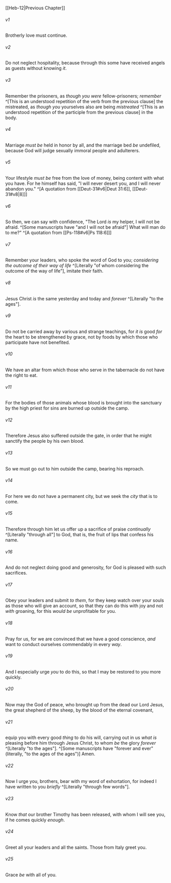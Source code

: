 ﻿---
aliases:
  - Hebrews 13
---

[[Heb-12|Previous Chapter]]

###### v1
Brotherly love must continue.

###### v2
Do not neglect hospitality, because through this some have received angels as guests without knowing _it_.

###### v3
Remember the prisoners, as _though you were_ fellow-prisoners; _remember_ ^[This is an understood repetition of the verb from the previous clause] the mistreated, as _though_ _you_ yourselves also are being _mistreated_ ^[This is an understood repetition of the participle from the previous clause] in the body.

###### v4
Marriage _must be_ held in honor by all, and the marriage bed _be_ undefiled, because God will judge sexually immoral people and adulterers.

###### v5
Your lifestyle _must be_ free from the love of money, being content with what you have. For he himself has said, "I will never desert you, and I will never abandon you." ^[A quotation from [[Deut-31#v6|Deut 31:6]], [[Deut-31#v8|8]]]

###### v6
So then, we can say with confidence,
"The Lord _is_ my helper, I will not be afraid. ^[Some manuscripts have "and I will not be afraid"]
What will man do to me?" ^[A quotation from [[Ps-118#v6|Ps 118:6]]]

###### v7
Remember your leaders, who spoke the word of God to you; _considering the outcome of their way of life_ ^[Literally "of whom considering the outcome of the way of life"], imitate their faith.

###### v8
Jesus Christ _is_ the same yesterday and today and _forever_ ^[Literally "to the ages"].

###### v9
Do not be carried away by various and strange teachings, for _it is_ good _for_ the heart to be strengthened by grace, not by foods by which those who participate have not benefited.

###### v10
We have an altar from which those who serve in the tabernacle do not have the right to eat.

###### v11
For the bodies of those animals whose blood is brought into the sanctuary by the high priest for sins are burned up outside the camp.

###### v12
Therefore Jesus also suffered outside the gate, in order that he might sanctify the people by his own blood.

###### v13
So we must go out to him outside the camp, bearing his reproach.

###### v14
For here we do not have a permanent city, but we seek the _city_ that is to come.

###### v15
Therefore through him let us offer up a sacrifice of praise _continually_ ^[Literally "through all"] to God, that is, the fruit of lips that confess his name.

###### v16
And do not neglect doing good and generosity, for God is pleased with such sacrifices.

###### v17
Obey your leaders and submit _to them_, for they keep watch over your souls as those who will give an account, so that they can do this with joy and not _with_ groaning, for this _would be_ unprofitable for you.

###### v18
Pray for us, for we are convinced that we have a good conscience, _and_ want to conduct ourselves commendably in every _way_.

###### v19
And I especially urge _you_ to do this, so that I may be restored to you more quickly.

###### v20
Now may the God of peace, who brought up from the dead our Lord Jesus, the great shepherd of the sheep, by the blood of the eternal covenant,

###### v21
equip you with every good _thing_ to do his will, carrying out in us _what is_ pleasing before him through Jesus Christ, to whom _be_ the glory _forever_ ^[Literally "to the ages"]. ^[Some manuscripts have "forever and ever" (literally, "to the ages of the ages")] Amen.

###### v22
Now I urge you, brothers, bear with my word of exhortation, for indeed I have written to you _briefly_ ^[Literally "through few words"].

###### v23
Know _that_ our brother Timothy has been released, with whom I will see you, if he comes quickly _enough_.

###### v24
Greet all your leaders and all the saints. Those from Italy greet you.

###### v25
Grace _be_ with all of you.